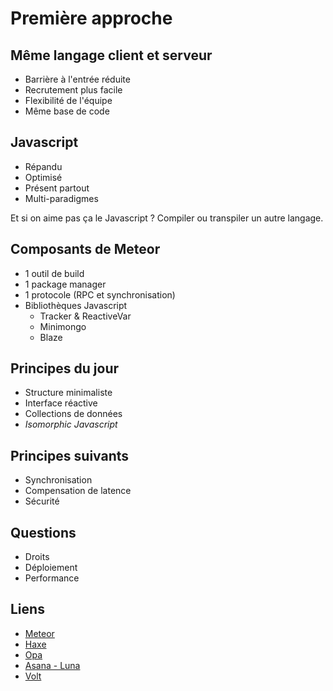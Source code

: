 Première approche
=================

Même langage client et serveur
------------------------------

+ Barrière à l'entrée réduite
+ Recrutement plus facile
+ Flexibilité de l'équipe
+ Même base de code

Javascript
----------

+ Répandu
+ Optimisé
+ Présent partout
+ Multi-paradigmes

Et si on aime pas ça le Javascript ?
Compiler ou transpiler un autre langage.

Composants de Meteor
--------------------

+ 1 outil de build
+ 1 package manager
+ 1 protocole (RPC et synchronisation)
+ Bibliothèques Javascript
  + Tracker & ReactiveVar
  + Minimongo
  + Blaze

Principes du jour
-----------------

+ Structure minimaliste
+ Interface réactive
+ Collections de données
+ _Isomorphic Javascript_

Principes suivants
------------------

+ Synchronisation
+ Compensation de latence
+ Sécurité

Questions
---------

+ Droits
+ Déploiement
+ Performance

Liens
-----

+ [Meteor][meteor]
+ [Haxe][haxe]
+ [Opa][opa]
+ [Asana - Luna][luna]
+ [Volt][voltrb]


[meteor]: https://www.meteor.com/
[haxe]:   http://haxe.org/
[opa]:    http://opalang.org/
[luna]:   https://asana.com/luna
[voltrb]: http://voltframework.com/
